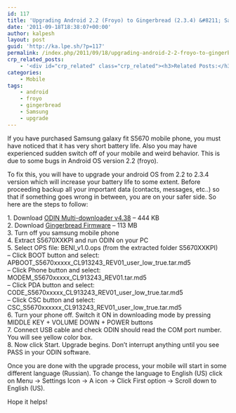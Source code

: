 ```yaml
---
id: 117
title: 'Upgrading Android 2.2 (Froyo) to Gingerbread (2.3.4) &#8211; Samsung Galaxy Fit S5670'
date: '2011-09-18T18:38:07+00:00'
author: kalpesh
layout: post
guid: 'http://ka.lpe.sh/?p=117'
permalink: /index.php/2011/09/18/upgrading-android-2-2-froyo-to-gingerbread-2-3-4-samsung-galaxy-fit-s5670/
crp_related_posts:
    - '<div id="crp_related" class="crp_related"><h3>Related Posts:</h3><ul><li><a href="http://ka.lpe.sh/2012/07/21/migrate-magento-to-new-server-domain-database-host/"     class="crp_title">Migrate magento to new server / domain / database / host</a></li><li><a href="http://ka.lpe.sh/2012/04/15/magento-difference-between-source_model-frontend_model-backend_model/"     class="crp_title">Magento: Difference between source_model, frontend_model, backend_model</a></li><li><a href="http://ka.lpe.sh/2012/11/02/buy-pinterest-autopost-images-right-from-your-website/"     class="crp_title">Buy: Pinterest AutoPost images right from your website!</a></li><li><a href="http://ka.lpe.sh/2011/07/10/magento-show-only-specific-attributes-in-layered-navigation/"     class="crp_title">Magento: Show only specific attributes in layered navigation</a></li><li><a href="http://ka.lpe.sh/2011/12/31/magento-admin-forcing-invoice-and-ship-button-together/"     class="crp_title">Magento Admin &#8211; Forcing Invoice and Ship button together</a></li></ul></div>'
categories:
    - Mobile
tags:
    - android
    - froyo
    - gingerbread
    - Samsung
    - upgrade
---
```


If you have purchased Samsung galaxy fit S5670 mobile phone, you must have noticed that it has very short battery life. Also you may have experienced sudden switch off of your mobile and weird behavior. This is due to some bugs in Android OS version 2.2 (froyo).

To fix this, you will have to upgrade your android OS from 2.2 to 2.3.4 version which will increase your battery life to some extent. Before proceeding backup all your important data (contacts, messages, etc..) so that if something goes wrong in between, you are on your safer side. So here are the steps to follow:

1\. Download [ODIN Multi-downloader v4.38](http://www.4shared.com/file/mjuSJQDG/odin_multi_downloader_v438.html) – 444 KB  
2\. Download [Gingerbread Firmware](http://hotfile.com/dl/120514743/bf7c5b1/S5670XXKPI.rar.html) – 113 MB  
3\. Turn off you samsung mobile phone   
4\. Extract S5670XXKPI and run ODIN on your PC  
5\. Select OPS file: BENI_v1.0.ops (from the extracted folder S5670XXKPI)  
 – Click BOOT button and select: APBOOT_S5670xxxxx_CL913243_REV01_user_low_true.tar.md5  
 – Click Phone button and select: MODEM_S5670xxxxx_CL913243_REV01.tar.md5  
 – Click PDA button and select: CODE_S5670xxxxx_CL913243_REV01_user_low_true.tar.md5  
 – Click CSC button and select: CSC_S5670xxxxxx_CL913243_REV01_user_low_true.tar.md5  
6\. Turn your phone off. Switch it ON in downloading mode by pressing MIDDLE KEY + VOLUME DOWN + POWER buttons  
7\. Connect USB cable and check ODIN should read the COM port number. You will see yellow color box.  
8\. Now click Start. Upgrade begins. Don’t interrupt anything until you see PASS in your ODIN software.

Once you are done with the upgrade process, your mobile will start in some different language (Russian). To change the language to English (US) click on Menu -> Settings Icon -> A icon -> Click First option -> Scroll down to English (US).

Hope it helps!
